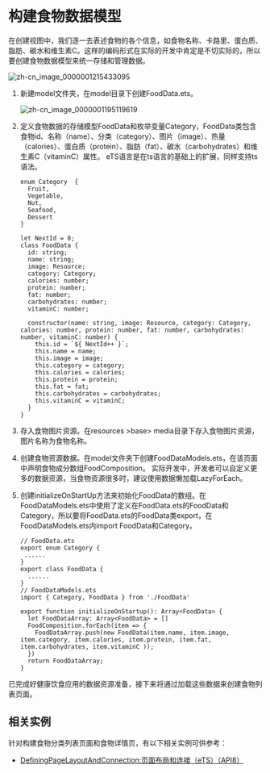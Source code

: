 # 构建食物数据模型

在创建视图中，我们逐一去表述食物的各个信息，如食物名称、卡路里、蛋白质、脂肪、碳水和维生素C。这样的编码形式在实际的开发中肯定是不切实际的，所以要创建食物数据模型来统一存储和管理数据。


![zh-cn_image_0000001215433095](figures/zh-cn_image_0000001215433095.png)


1. 新建model文件夹，在model目录下创建FoodData.ets。

   ![zh-cn_image_0000001195119619](figures/zh-cn_image_0000001195119619.png)

2. 定义食物数据的存储模型FoodData和枚举变量Category，FoodData类包含食物id、名称（name）、分类（category）、图片（image）、热量（calories）、蛋白质（protein）、脂肪（fat）、碳水（carbohydrates）和维生素C（vitaminC）属性。
   eTS语言是在ts语言的基础上的扩展，同样支持ts语法。

   ```
   enum Category  {
     Fruit,
     Vegetable,
     Nut,
     Seafood,
     Dessert
   }

   let NextId = 0;
   class FoodData {
     id: string;
     name: string;
     image: Resource;
     category: Category;
     calories: number;
     protein: number;
     fat: number;
     carbohydrates: number;
     vitaminC: number;

     constructor(name: string, image: Resource, category: Category, calories: number, protein: number, fat: number, carbohydrates: number, vitaminC: number) {
       this.id = `${ NextId++ }`;
       this.name = name;
       this.image = image;
       this.category = category;
       this.calories = calories;
       this.protein = protein;
       this.fat = fat;
       this.carbohydrates = carbohydrates;
       this.vitaminC = vitaminC;
     }
   }
   ```

3. 存入食物图片资源。在resources &gt;base&gt; media目录下存入食物图片资源，图片名称为食物名称。

4. 创建食物资源数据。在model文件夹下创建FoodDataModels.ets，在该页面中声明食物成分数组FoodComposition。
   实际开发中，开发者可以自定义更多的数据资源，当食物资源很多时，建议使用数据懒加载LazyForEach。

5. 创建initializeOnStartUp方法来初始化FoodData的数组。在FoodDataModels.ets中使用了定义在FoodData.ets的FoodData和Category，所以要将FoodData.ets的FoodData类export，在FoodDataModels.ets内import FoodData和Category。
   ```
   // FoodData.ets
   export enum Category {
    ......
   }
   export class FoodData {
     ......
   }
   // FoodDataModels.ets
   import { Category, FoodData } from './FoodData'

   export function initializeOnStartup(): Array<FoodData> {
     let FoodDataArray: Array<FoodData> = []
     FoodComposition.forEach(item => {
       FoodDataArray.push(new FoodData(item.name, item.image, item.category, item.calories, item.protein, item.fat, item.carbohydrates, item.vitaminC ));
     })
     return FoodDataArray;
   }
   ```


已完成好健康饮食应用的数据资源准备，接下来将通过加载这些数据来创建食物列表页面。

## 相关实例
针对构建食物分类列表页面和食物详情页，有以下相关实例可供参考：
- [DefiningPageLayoutAndConnection:页面布局和连接（eTS）（API8）](https://gitee.com/openharmony/applications_app_samples/tree/master/ETSUI/DefiningPageLayoutAndConnection)
